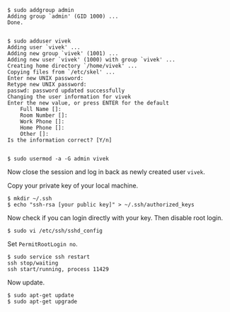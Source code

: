     $ sudo addgroup admin
    Adding group `admin' (GID 1000) ...
    Done.


    $ sudo adduser vivek
    Adding user `vivek' ...
    Adding new group `vivek' (1001) ...
    Adding new user `vivek' (1000) with group `vivek' ...
    Creating home directory `/home/vivek' ...
    Copying files from `/etc/skel' ...
    Enter new UNIX password: 
    Retype new UNIX password: 
    passwd: password updated successfully
    Changing the user information for vivek
    Enter the new value, or press ENTER for the default
    	Full Name []: 
    	Room Number []: 
    	Work Phone []: 
    	Home Phone []: 
    	Other []: 
    Is the information correct? [Y/n]


    $ sudo usermod -a -G admin vivek


Now close the session and log in back as newly created user `vivek`.

Copy your private key of your local machine.

    $ mkdir ~/.ssh
    $ echo "ssh-rsa [your public key]" > ~/.ssh/authorized_keys

Now check if you can login directly with your key. Then disable root login.

    $ sudo vi /etc/ssh/sshd_config

Set `PermitRootLogin no`.

    $ sudo service ssh restart
    ssh stop/waiting
    ssh start/running, process 11429

Now update.

    $ sudo apt-get update
    $ sudo apt-get upgrade
